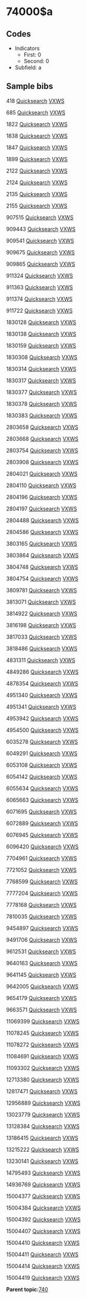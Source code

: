 # 74000$a

## Codes

-   Indicators
    -   First: 0
    -   Second: 0
-   Subfield: a

## Sample bibs

418 [Quicksearch](https://search.library.yale.edu/catalog/418) [VXWS](http://prodorbis.library.yale.edu:7014/vxws/GetHoldingsService?bibId=418)

685 [Quicksearch](https://search.library.yale.edu/catalog/685) [VXWS](http://prodorbis.library.yale.edu:7014/vxws/GetHoldingsService?bibId=685)

1822 [Quicksearch](https://search.library.yale.edu/catalog/1822) [VXWS](http://prodorbis.library.yale.edu:7014/vxws/GetHoldingsService?bibId=1822)

1838 [Quicksearch](https://search.library.yale.edu/catalog/1838) [VXWS](http://prodorbis.library.yale.edu:7014/vxws/GetHoldingsService?bibId=1838)

1847 [Quicksearch](https://search.library.yale.edu/catalog/1847) [VXWS](http://prodorbis.library.yale.edu:7014/vxws/GetHoldingsService?bibId=1847)

1899 [Quicksearch](https://search.library.yale.edu/catalog/1899) [VXWS](http://prodorbis.library.yale.edu:7014/vxws/GetHoldingsService?bibId=1899)

2122 [Quicksearch](https://search.library.yale.edu/catalog/2122) [VXWS](http://prodorbis.library.yale.edu:7014/vxws/GetHoldingsService?bibId=2122)

2124 [Quicksearch](https://search.library.yale.edu/catalog/2124) [VXWS](http://prodorbis.library.yale.edu:7014/vxws/GetHoldingsService?bibId=2124)

2135 [Quicksearch](https://search.library.yale.edu/catalog/2135) [VXWS](http://prodorbis.library.yale.edu:7014/vxws/GetHoldingsService?bibId=2135)

2155 [Quicksearch](https://search.library.yale.edu/catalog/2155) [VXWS](http://prodorbis.library.yale.edu:7014/vxws/GetHoldingsService?bibId=2155)

907515 [Quicksearch](https://search.library.yale.edu/catalog/907515) [VXWS](http://prodorbis.library.yale.edu:7014/vxws/GetHoldingsService?bibId=907515)

909443 [Quicksearch](https://search.library.yale.edu/catalog/909443) [VXWS](http://prodorbis.library.yale.edu:7014/vxws/GetHoldingsService?bibId=909443)

909541 [Quicksearch](https://search.library.yale.edu/catalog/909541) [VXWS](http://prodorbis.library.yale.edu:7014/vxws/GetHoldingsService?bibId=909541)

909675 [Quicksearch](https://search.library.yale.edu/catalog/909675) [VXWS](http://prodorbis.library.yale.edu:7014/vxws/GetHoldingsService?bibId=909675)

909865 [Quicksearch](https://search.library.yale.edu/catalog/909865) [VXWS](http://prodorbis.library.yale.edu:7014/vxws/GetHoldingsService?bibId=909865)

911324 [Quicksearch](https://search.library.yale.edu/catalog/911324) [VXWS](http://prodorbis.library.yale.edu:7014/vxws/GetHoldingsService?bibId=911324)

911363 [Quicksearch](https://search.library.yale.edu/catalog/911363) [VXWS](http://prodorbis.library.yale.edu:7014/vxws/GetHoldingsService?bibId=911363)

911374 [Quicksearch](https://search.library.yale.edu/catalog/911374) [VXWS](http://prodorbis.library.yale.edu:7014/vxws/GetHoldingsService?bibId=911374)

911722 [Quicksearch](https://search.library.yale.edu/catalog/911722) [VXWS](http://prodorbis.library.yale.edu:7014/vxws/GetHoldingsService?bibId=911722)

1830128 [Quicksearch](https://search.library.yale.edu/catalog/1830128) [VXWS](http://prodorbis.library.yale.edu:7014/vxws/GetHoldingsService?bibId=1830128)

1830138 [Quicksearch](https://search.library.yale.edu/catalog/1830138) [VXWS](http://prodorbis.library.yale.edu:7014/vxws/GetHoldingsService?bibId=1830138)

1830159 [Quicksearch](https://search.library.yale.edu/catalog/1830159) [VXWS](http://prodorbis.library.yale.edu:7014/vxws/GetHoldingsService?bibId=1830159)

1830308 [Quicksearch](https://search.library.yale.edu/catalog/1830308) [VXWS](http://prodorbis.library.yale.edu:7014/vxws/GetHoldingsService?bibId=1830308)

1830314 [Quicksearch](https://search.library.yale.edu/catalog/1830314) [VXWS](http://prodorbis.library.yale.edu:7014/vxws/GetHoldingsService?bibId=1830314)

1830317 [Quicksearch](https://search.library.yale.edu/catalog/1830317) [VXWS](http://prodorbis.library.yale.edu:7014/vxws/GetHoldingsService?bibId=1830317)

1830377 [Quicksearch](https://search.library.yale.edu/catalog/1830377) [VXWS](http://prodorbis.library.yale.edu:7014/vxws/GetHoldingsService?bibId=1830377)

1830378 [Quicksearch](https://search.library.yale.edu/catalog/1830378) [VXWS](http://prodorbis.library.yale.edu:7014/vxws/GetHoldingsService?bibId=1830378)

1830383 [Quicksearch](https://search.library.yale.edu/catalog/1830383) [VXWS](http://prodorbis.library.yale.edu:7014/vxws/GetHoldingsService?bibId=1830383)

2803658 [Quicksearch](https://search.library.yale.edu/catalog/2803658) [VXWS](http://prodorbis.library.yale.edu:7014/vxws/GetHoldingsService?bibId=2803658)

2803668 [Quicksearch](https://search.library.yale.edu/catalog/2803668) [VXWS](http://prodorbis.library.yale.edu:7014/vxws/GetHoldingsService?bibId=2803668)

2803754 [Quicksearch](https://search.library.yale.edu/catalog/2803754) [VXWS](http://prodorbis.library.yale.edu:7014/vxws/GetHoldingsService?bibId=2803754)

2803908 [Quicksearch](https://search.library.yale.edu/catalog/2803908) [VXWS](http://prodorbis.library.yale.edu:7014/vxws/GetHoldingsService?bibId=2803908)

2804021 [Quicksearch](https://search.library.yale.edu/catalog/2804021) [VXWS](http://prodorbis.library.yale.edu:7014/vxws/GetHoldingsService?bibId=2804021)

2804110 [Quicksearch](https://search.library.yale.edu/catalog/2804110) [VXWS](http://prodorbis.library.yale.edu:7014/vxws/GetHoldingsService?bibId=2804110)

2804196 [Quicksearch](https://search.library.yale.edu/catalog/2804196) [VXWS](http://prodorbis.library.yale.edu:7014/vxws/GetHoldingsService?bibId=2804196)

2804197 [Quicksearch](https://search.library.yale.edu/catalog/2804197) [VXWS](http://prodorbis.library.yale.edu:7014/vxws/GetHoldingsService?bibId=2804197)

2804488 [Quicksearch](https://search.library.yale.edu/catalog/2804488) [VXWS](http://prodorbis.library.yale.edu:7014/vxws/GetHoldingsService?bibId=2804488)

2804586 [Quicksearch](https://search.library.yale.edu/catalog/2804586) [VXWS](http://prodorbis.library.yale.edu:7014/vxws/GetHoldingsService?bibId=2804586)

3803165 [Quicksearch](https://search.library.yale.edu/catalog/3803165) [VXWS](http://prodorbis.library.yale.edu:7014/vxws/GetHoldingsService?bibId=3803165)

3803864 [Quicksearch](https://search.library.yale.edu/catalog/3803864) [VXWS](http://prodorbis.library.yale.edu:7014/vxws/GetHoldingsService?bibId=3803864)

3804748 [Quicksearch](https://search.library.yale.edu/catalog/3804748) [VXWS](http://prodorbis.library.yale.edu:7014/vxws/GetHoldingsService?bibId=3804748)

3804754 [Quicksearch](https://search.library.yale.edu/catalog/3804754) [VXWS](http://prodorbis.library.yale.edu:7014/vxws/GetHoldingsService?bibId=3804754)

3809781 [Quicksearch](https://search.library.yale.edu/catalog/3809781) [VXWS](http://prodorbis.library.yale.edu:7014/vxws/GetHoldingsService?bibId=3809781)

3813071 [Quicksearch](https://search.library.yale.edu/catalog/3813071) [VXWS](http://prodorbis.library.yale.edu:7014/vxws/GetHoldingsService?bibId=3813071)

3814922 [Quicksearch](https://search.library.yale.edu/catalog/3814922) [VXWS](http://prodorbis.library.yale.edu:7014/vxws/GetHoldingsService?bibId=3814922)

3816198 [Quicksearch](https://search.library.yale.edu/catalog/3816198) [VXWS](http://prodorbis.library.yale.edu:7014/vxws/GetHoldingsService?bibId=3816198)

3817033 [Quicksearch](https://search.library.yale.edu/catalog/3817033) [VXWS](http://prodorbis.library.yale.edu:7014/vxws/GetHoldingsService?bibId=3817033)

3818486 [Quicksearch](https://search.library.yale.edu/catalog/3818486) [VXWS](http://prodorbis.library.yale.edu:7014/vxws/GetHoldingsService?bibId=3818486)

4831311 [Quicksearch](https://search.library.yale.edu/catalog/4831311) [VXWS](http://prodorbis.library.yale.edu:7014/vxws/GetHoldingsService?bibId=4831311)

4849286 [Quicksearch](https://search.library.yale.edu/catalog/4849286) [VXWS](http://prodorbis.library.yale.edu:7014/vxws/GetHoldingsService?bibId=4849286)

4878354 [Quicksearch](https://search.library.yale.edu/catalog/4878354) [VXWS](http://prodorbis.library.yale.edu:7014/vxws/GetHoldingsService?bibId=4878354)

4951340 [Quicksearch](https://search.library.yale.edu/catalog/4951340) [VXWS](http://prodorbis.library.yale.edu:7014/vxws/GetHoldingsService?bibId=4951340)

4951341 [Quicksearch](https://search.library.yale.edu/catalog/4951341) [VXWS](http://prodorbis.library.yale.edu:7014/vxws/GetHoldingsService?bibId=4951341)

4953942 [Quicksearch](https://search.library.yale.edu/catalog/4953942) [VXWS](http://prodorbis.library.yale.edu:7014/vxws/GetHoldingsService?bibId=4953942)

4954500 [Quicksearch](https://search.library.yale.edu/catalog/4954500) [VXWS](http://prodorbis.library.yale.edu:7014/vxws/GetHoldingsService?bibId=4954500)

6035278 [Quicksearch](https://search.library.yale.edu/catalog/6035278) [VXWS](http://prodorbis.library.yale.edu:7014/vxws/GetHoldingsService?bibId=6035278)

6049291 [Quicksearch](https://search.library.yale.edu/catalog/6049291) [VXWS](http://prodorbis.library.yale.edu:7014/vxws/GetHoldingsService?bibId=6049291)

6053108 [Quicksearch](https://search.library.yale.edu/catalog/6053108) [VXWS](http://prodorbis.library.yale.edu:7014/vxws/GetHoldingsService?bibId=6053108)

6054142 [Quicksearch](https://search.library.yale.edu/catalog/6054142) [VXWS](http://prodorbis.library.yale.edu:7014/vxws/GetHoldingsService?bibId=6054142)

6055634 [Quicksearch](https://search.library.yale.edu/catalog/6055634) [VXWS](http://prodorbis.library.yale.edu:7014/vxws/GetHoldingsService?bibId=6055634)

6065663 [Quicksearch](https://search.library.yale.edu/catalog/6065663) [VXWS](http://prodorbis.library.yale.edu:7014/vxws/GetHoldingsService?bibId=6065663)

6071695 [Quicksearch](https://search.library.yale.edu/catalog/6071695) [VXWS](http://prodorbis.library.yale.edu:7014/vxws/GetHoldingsService?bibId=6071695)

6072889 [Quicksearch](https://search.library.yale.edu/catalog/6072889) [VXWS](http://prodorbis.library.yale.edu:7014/vxws/GetHoldingsService?bibId=6072889)

6076945 [Quicksearch](https://search.library.yale.edu/catalog/6076945) [VXWS](http://prodorbis.library.yale.edu:7014/vxws/GetHoldingsService?bibId=6076945)

6096420 [Quicksearch](https://search.library.yale.edu/catalog/6096420) [VXWS](http://prodorbis.library.yale.edu:7014/vxws/GetHoldingsService?bibId=6096420)

7704961 [Quicksearch](https://search.library.yale.edu/catalog/7704961) [VXWS](http://prodorbis.library.yale.edu:7014/vxws/GetHoldingsService?bibId=7704961)

7721052 [Quicksearch](https://search.library.yale.edu/catalog/7721052) [VXWS](http://prodorbis.library.yale.edu:7014/vxws/GetHoldingsService?bibId=7721052)

7768599 [Quicksearch](https://search.library.yale.edu/catalog/7768599) [VXWS](http://prodorbis.library.yale.edu:7014/vxws/GetHoldingsService?bibId=7768599)

7777204 [Quicksearch](https://search.library.yale.edu/catalog/7777204) [VXWS](http://prodorbis.library.yale.edu:7014/vxws/GetHoldingsService?bibId=7777204)

7778168 [Quicksearch](https://search.library.yale.edu/catalog/7778168) [VXWS](http://prodorbis.library.yale.edu:7014/vxws/GetHoldingsService?bibId=7778168)

7810035 [Quicksearch](https://search.library.yale.edu/catalog/7810035) [VXWS](http://prodorbis.library.yale.edu:7014/vxws/GetHoldingsService?bibId=7810035)

9454897 [Quicksearch](https://search.library.yale.edu/catalog/9454897) [VXWS](http://prodorbis.library.yale.edu:7014/vxws/GetHoldingsService?bibId=9454897)

9491706 [Quicksearch](https://search.library.yale.edu/catalog/9491706) [VXWS](http://prodorbis.library.yale.edu:7014/vxws/GetHoldingsService?bibId=9491706)

9612531 [Quicksearch](https://search.library.yale.edu/catalog/9612531) [VXWS](http://prodorbis.library.yale.edu:7014/vxws/GetHoldingsService?bibId=9612531)

9640163 [Quicksearch](https://search.library.yale.edu/catalog/9640163) [VXWS](http://prodorbis.library.yale.edu:7014/vxws/GetHoldingsService?bibId=9640163)

9641145 [Quicksearch](https://search.library.yale.edu/catalog/9641145) [VXWS](http://prodorbis.library.yale.edu:7014/vxws/GetHoldingsService?bibId=9641145)

9642005 [Quicksearch](https://search.library.yale.edu/catalog/9642005) [VXWS](http://prodorbis.library.yale.edu:7014/vxws/GetHoldingsService?bibId=9642005)

9654179 [Quicksearch](https://search.library.yale.edu/catalog/9654179) [VXWS](http://prodorbis.library.yale.edu:7014/vxws/GetHoldingsService?bibId=9654179)

9663571 [Quicksearch](https://search.library.yale.edu/catalog/9663571) [VXWS](http://prodorbis.library.yale.edu:7014/vxws/GetHoldingsService?bibId=9663571)

11069399 [Quicksearch](https://search.library.yale.edu/catalog/11069399) [VXWS](http://prodorbis.library.yale.edu:7014/vxws/GetHoldingsService?bibId=11069399)

11078245 [Quicksearch](https://search.library.yale.edu/catalog/11078245) [VXWS](http://prodorbis.library.yale.edu:7014/vxws/GetHoldingsService?bibId=11078245)

11078272 [Quicksearch](https://search.library.yale.edu/catalog/11078272) [VXWS](http://prodorbis.library.yale.edu:7014/vxws/GetHoldingsService?bibId=11078272)

11084691 [Quicksearch](https://search.library.yale.edu/catalog/11084691) [VXWS](http://prodorbis.library.yale.edu:7014/vxws/GetHoldingsService?bibId=11084691)

11093302 [Quicksearch](https://search.library.yale.edu/catalog/11093302) [VXWS](http://prodorbis.library.yale.edu:7014/vxws/GetHoldingsService?bibId=11093302)

12713380 [Quicksearch](https://search.library.yale.edu/catalog/12713380) [VXWS](http://prodorbis.library.yale.edu:7014/vxws/GetHoldingsService?bibId=12713380)

12817471 [Quicksearch](https://search.library.yale.edu/catalog/12817471) [VXWS](http://prodorbis.library.yale.edu:7014/vxws/GetHoldingsService?bibId=12817471)

12956889 [Quicksearch](https://search.library.yale.edu/catalog/12956889) [VXWS](http://prodorbis.library.yale.edu:7014/vxws/GetHoldingsService?bibId=12956889)

13023779 [Quicksearch](https://search.library.yale.edu/catalog/13023779) [VXWS](http://prodorbis.library.yale.edu:7014/vxws/GetHoldingsService?bibId=13023779)

13128384 [Quicksearch](https://search.library.yale.edu/catalog/13128384) [VXWS](http://prodorbis.library.yale.edu:7014/vxws/GetHoldingsService?bibId=13128384)

13186415 [Quicksearch](https://search.library.yale.edu/catalog/13186415) [VXWS](http://prodorbis.library.yale.edu:7014/vxws/GetHoldingsService?bibId=13186415)

13215222 [Quicksearch](https://search.library.yale.edu/catalog/13215222) [VXWS](http://prodorbis.library.yale.edu:7014/vxws/GetHoldingsService?bibId=13215222)

13230141 [Quicksearch](https://search.library.yale.edu/catalog/13230141) [VXWS](http://prodorbis.library.yale.edu:7014/vxws/GetHoldingsService?bibId=13230141)

14795493 [Quicksearch](https://search.library.yale.edu/catalog/14795493) [VXWS](http://prodorbis.library.yale.edu:7014/vxws/GetHoldingsService?bibId=14795493)

14936769 [Quicksearch](https://search.library.yale.edu/catalog/14936769) [VXWS](http://prodorbis.library.yale.edu:7014/vxws/GetHoldingsService?bibId=14936769)

15004377 [Quicksearch](https://search.library.yale.edu/catalog/15004377) [VXWS](http://prodorbis.library.yale.edu:7014/vxws/GetHoldingsService?bibId=15004377)

15004384 [Quicksearch](https://search.library.yale.edu/catalog/15004384) [VXWS](http://prodorbis.library.yale.edu:7014/vxws/GetHoldingsService?bibId=15004384)

15004392 [Quicksearch](https://search.library.yale.edu/catalog/15004392) [VXWS](http://prodorbis.library.yale.edu:7014/vxws/GetHoldingsService?bibId=15004392)

15004407 [Quicksearch](https://search.library.yale.edu/catalog/15004407) [VXWS](http://prodorbis.library.yale.edu:7014/vxws/GetHoldingsService?bibId=15004407)

15004410 [Quicksearch](https://search.library.yale.edu/catalog/15004410) [VXWS](http://prodorbis.library.yale.edu:7014/vxws/GetHoldingsService?bibId=15004410)

15004411 [Quicksearch](https://search.library.yale.edu/catalog/15004411) [VXWS](http://prodorbis.library.yale.edu:7014/vxws/GetHoldingsService?bibId=15004411)

15004414 [Quicksearch](https://search.library.yale.edu/catalog/15004414) [VXWS](http://prodorbis.library.yale.edu:7014/vxws/GetHoldingsService?bibId=15004414)

15004419 [Quicksearch](https://search.library.yale.edu/catalog/15004419) [VXWS](http://prodorbis.library.yale.edu:7014/vxws/GetHoldingsService?bibId=15004419)

**Parent topic:**[740](../../tags/740/740.md)


